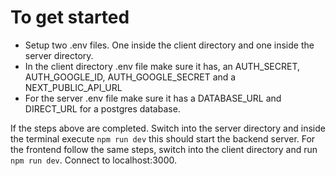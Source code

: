 # To get started
- Setup two .env files. One inside the client directory and one inside the server directory.
- In the client directory .env file make sure it has, an AUTH_SECRET, AUTH_GOOGLE_ID, AUTH_GOOGLE_SECRET and a NEXT_PUBLIC_API_URL
- For the server .env file make sure it has a DATABASE_URL and DIRECT_URL for a postgres database.

If the steps above are completed. Switch into the server directory and inside the terminal execute ```npm run dev``` this should start the backend server. For the frontend follow the same steps, switch into the client directory and run ```npm run dev```. Connect to localhost:3000.
